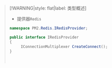 <br/>

>[!WARNING|style: flat|label: 类型概述]
>
>- 提供器`Redis`
>
>```csharp
>namespace PM2.Redis.IRedisProvider;
>
>public interface IRedisProvider
>{
>      IConnectionMultiplexer CreateConnect();
>}
>
>
>```
>
>
>
><br/>


